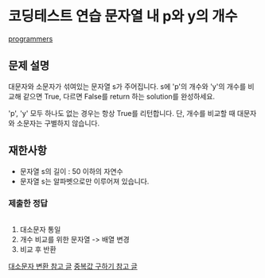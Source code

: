 # 코딩테스트 연습 문자열 내 p와 y의 개수

[programmers](https://programmers.co.kr/learn/courses/30/lessons/12916?language=javascript)

## 문제 설명
대문자와 소문자가 섞여있는 문자열 s가 주어집니다. s에 'p'의 개수와 'y'의 개수를 비교해 같으면 True, 다르면 False를 return 하는 solution를 완성하세요. 

'p', 'y' 모두 하나도 없는 경우는 항상 True를 리턴합니다. 단, 개수를 비교할 때 대문자와 소문자는 구별하지 않습니다.

## 재한사항
- 문자열 s의 길이 : 50 이하의 자연수
- 문자열 s는 알파벳으로만 이루어져 있습니다.


### 제출한 정답
```js
```

1. 대소문자 통일
2. 개수 비교를 위한 문자열 -> 배열 변경
3. 비교 후 반환

[대소문자 변환 참고 글](https://chocoball3.tistory.com/209)
[중복값 구하기 참고 글](https://hianna.tistory.com/459)